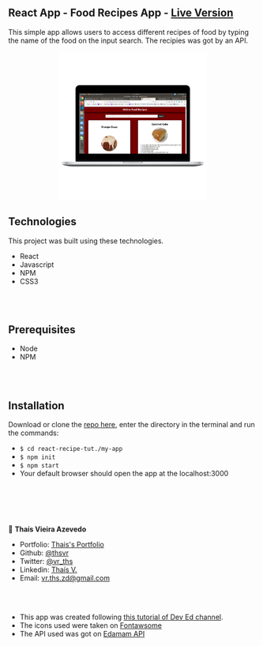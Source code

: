 ## React App - Food Recipes App -  [Live Version](https://test-online-recipe.herokuapp.com/)


This simple app allows users to access different recipes of food by typing the name of the food on the input search. The recipies was got by an API.





<div align="center">
  <img src="recipe.png" width="300" height="300">
</div>



## Technologies

This project was built using these technologies.

- React
- Javascript
- NPM
- CSS3

<br>
<br>

## Prerequisites

- Node
- NPM

<br>
<br>

## Installation

Download or clone the [repo here](https://github.com/thsvr/react-recipe-tut.), enter the directory in the terminal and run the commands:

- `$ cd react-recipe-tut./my-app`
- `$ npm init`
- `$ npm start`
- Your default browser should open the app at the localhost:3000



<br>
<br>
<br>
<br>


👤 **Thaís Vieira Azevedo**

- Portfolio: [Thais's Portfolio](https://thais-software-developer.netlify.com/)
- Github: [@thsvr](https://github.com/thsvr)
- Twitter: [@vr_ths](https://twitter.com/vr_ths)
- Linkedin: [Thaís V.](https://www.linkedin.com/in/vr-ths-zd/)
- Email: [vr.ths.zd@gmail.com](vr.ths.zd@gmail.com)

<br>
<br>

- This app was created following <a href="https://www.youtube.com/watch?v=U9T6YkEDkMo">this tutorial of Dev Ed channel</a>.
- The icons used were taken on <a href="https://fontawesome.com/icons?d=gallery&q=food">Fontawsome</a>
- The API used was got on <a href="https://developer.edamam.com/">Edamam API</a>
